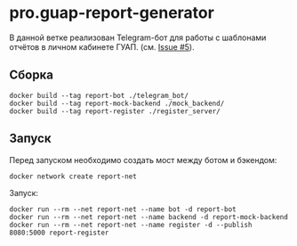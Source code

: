 # pro.guap-report-generator

В данной ветке реализован Telegram-бот для работы с шаблонами отчётов в 
личном кабинете ГУАП. (см. 
[Issue #5](https://github.com/markpolyak/pro.guap-report-generator/issues/5)).

## Сборка

```shell
docker build --tag report-bot ./telegram_bot/
docker build --tag report-mock-backend ./mock_backend/
docker build --tag report-register ./register_server/
```

## Запуск

Перед запуском необходимо создать мост между ботом и бэкендом:

```shell
docker network create report-net
```

Запуск:

```shell
docker run --rm --net report-net --name bot -d report-bot
docker run --rm --net report-net --name backend -d report-mock-backend
docker run --rm --net report-net --name register -d --publish 8080:5000 report-register
```